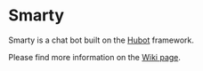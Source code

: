 # Smarty

Smarty is a chat bot built on the [Hubot][hubot] framework.

Please find more information on the [Wiki page][wiki].

[hubot]: http://hubot.github.com
[wiki]: https://github.com/VonageDev/smarty/wiki

